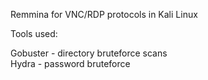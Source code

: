 
Remmina for VNC/RDP protocols in Kali Linux


Tools used:

Gobuster - directory bruteforce scans\
Hydra - password bruteforce